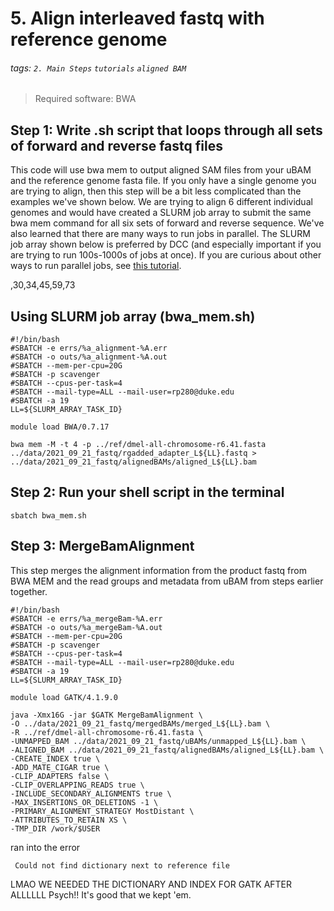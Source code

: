 # 5. Align interleaved fastq with reference genome
###### tags: `2. Main Steps` `tutorials` `aligned BAM`
> Required software: BWA

## Step 1: Write .sh script  that loops through all sets of forward and reverse fastq files

This code will use bwa mem to output aligned SAM files from your uBAM and the reference genome fasta file. If you only have a single genome you are trying to align, then this step will be a bit less complicated than the examples we've shown below. We are trying to align 6 different individual genomes and would have created a SLURM job array to submit the same bwa mem command for all six sets of forward and reverse sequence. We've also learned that there are many ways to run jobs in parallel. The SLURM job array shown below is preferred by DCC (and especially important if you are trying to run 100s-1000s of jobs at once). If you are curious about other ways to run parallel jobs, see [this tutorial](https://github.com/Noor-WGS-data/Genome_sequence_data/blob/main/Running_jobs_in_parallel.md).

,30,34,45,59,73

## Using SLURM job array (bwa_mem.sh)

```
#!/bin/bash
#SBATCH -e errs/%a_alignment-%A.err 
#SBATCH -o outs/%a_alignment-%A.out 
#SBATCH --mem-per-cpu=20G 
#SBATCH -p scavenger
#SBATCH --cpus-per-task=4 
#SBATCH --mail-type=ALL --mail-user=rp280@duke.edu
#SBATCH -a 19
LL=${SLURM_ARRAY_TASK_ID}

module load BWA/0.7.17

bwa mem -M -t 4 -p ../ref/dmel-all-chromosome-r6.41.fasta ../data/2021_09_21_fastq/rgadded_adapter_L${LL}.fastq > ../data/2021_09_21_fastq/alignedBAMs/aligned_L${LL}.bam 
```
## Step 2: Run your shell script in the terminal

`sbatch bwa_mem.sh`


## Step 3: MergeBamAlignment

This step merges the alignment information from the product fastq from BWA MEM and the read groups and metadata from uBAM from steps earlier together. 

```
#!/bin/bash
#SBATCH -e errs/%a_mergeBam-%A.err 
#SBATCH -o outs/%a_mergeBam-%A.out 
#SBATCH --mem-per-cpu=20G 
#SBATCH -p scavenger
#SBATCH --cpus-per-task=4 
#SBATCH --mail-type=ALL --mail-user=rp280@duke.edu
#SBATCH -a 19
LL=${SLURM_ARRAY_TASK_ID}

module load GATK/4.1.9.0 

java -Xmx16G -jar $GATK MergeBamAlignment \
-O ../data/2021_09_21_fastq/mergedBAMs/merged_L${LL}.bam \
-R ../ref/dmel-all-chromosome-r6.41.fasta \
-UNMAPPED_BAM ../data/2021_09_21_fastq/uBAMs/unmapped_L${LL}.bam \
-ALIGNED_BAM ../data/2021_09_21_fastq/alignedBAMs/aligned_L${LL}.bam \
-CREATE_INDEX true \
-ADD_MATE_CIGAR true \
-CLIP_ADAPTERS false \
-CLIP_OVERLAPPING_READS true \
-INCLUDE_SECONDARY_ALIGNMENTS true \
-MAX_INSERTIONS_OR_DELETIONS -1 \
-PRIMARY_ALIGNMENT_STRATEGY MostDistant \
-ATTRIBUTES_TO_RETAIN XS \
-TMP_DIR /work/$USER
```
ran into the error
```
 Could not find dictionary next to reference file
```
LMAO WE NEEDED THE DICTIONARY AND INDEX FOR GATK AFTER ALLLLLL
Psych!! It's good that we kept 'em.
